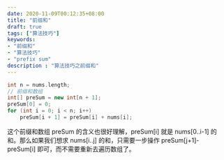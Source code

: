 ```yaml
---
date: 2020-11-09T00:12:35+08:00
title: "前缀和"
draft: true
tags: ["算法技巧"]
keywords:
- "前缀和"
- "算法技巧"
- "prefix sum"
description : "算法技巧之前缀和"
---
```


```c++
int n = nums.length;
// 前缀和数组
int[] preSum = new int[n + 1];
preSum[0] = 0;
for (int i = 0; i < n; i++)
    preSum[i + 1] = preSum[i] + nums[i];
```

这个前缀和数组 preSum 的含义也很好理解，preSum[i] 就是 nums[0..i-1] 的和。那么如果我们想求 nums[i..j] 的和，只需要一步操作 preSum[j+1]-preSum[i] 即可，而不需要重新去遍历数组了。